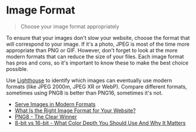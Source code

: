 # Image Format

> Choose your image format appropriately

To ensure that your images don't slow your website, choose the format that will correspond to your image. If it's a photo, JPEG is most of the time more appropriate than PNG or GIF. However, don't forget to look at the more modern formats that can reduce the size of your files. Each image format has pros and cons, so it's important to know these to make the best choice possible.

Use [Lighthouse](https://developers.google.com/web/tools/lighthouse/) to identify which images can eventually use modern formats (like JPEG 2000m, JPEG XR or WebP). Compare different formats, sometimes using PNG8 is better than PNG16, sometimes it's not.

- [Serve Images in Modern Formats](https://developers.google.com/web/tools/lighthouse/audits/webp)
- [What Is the Right Image Format for Your Website?](https://www.sitepoint.com/what-is-the-right-image-format-for-your-website/)
- [PNG8 - The Clear Winner](https://www.sitepoint.com/png8-the-clear-winner/)
- [8-bit vs 16-bit - What Color Depth You Should Use And Why It Matters](https://www.diyphotography.net/8-bit-vs-16-bit-color-depth-use-matters/)
